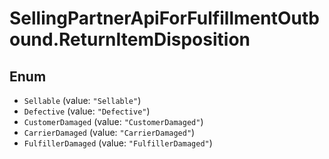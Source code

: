 # SellingPartnerApiForFulfillmentOutbound.ReturnItemDisposition

## Enum

* `Sellable` (value: `"Sellable"`)
* `Defective` (value: `"Defective"`)
* `CustomerDamaged` (value: `"CustomerDamaged"`)
* `CarrierDamaged` (value: `"CarrierDamaged"`)
* `FulfillerDamaged` (value: `"FulfillerDamaged"`)
